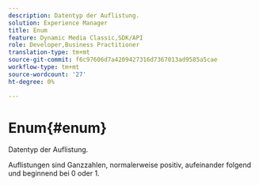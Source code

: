 ```yaml
---
description: Datentyp der Auflistung.
solution: Experience Manager
title: Enum
feature: Dynamic Media Classic,SDK/API
role: Developer,Business Practitioner
translation-type: tm+mt
source-git-commit: f6c97606d7a4209427316d7367013ad9585a5cae
workflow-type: tm+mt
source-wordcount: '27'
ht-degree: 0%

---
```



# Enum{#enum}

Datentyp der Auflistung.

Auflistungen sind Ganzzahlen, normalerweise positiv, aufeinander folgend und beginnend bei 0 oder 1.
